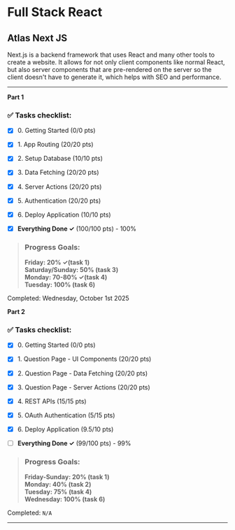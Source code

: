 # Full Stack React
## Atlas Next JS

Next.js is a backend framework that uses React and many other tools to create
a website. It allows for not only client components like normal React, but
also server components that are pre-rendered on the server so the client doesn't
have to generate it, which helps with SEO and performance.

---

**Part 1**
### ✅ Tasks checklist:
- [X] ​0. Getting Started (0/0 pts)
- [X] ​1. App Routing (20/20 pts)
- [X] ​2. Setup Database (10/10 pts)
- [X] ​3. Data Fetching (20/20 pts)
- [X] ​4. Server Actions (20/20 pts)
- [X] ​5. Authentication (20/20 pts)
- [X] ​6. Deploy Application (10/10 pts)


- [X] **Everything Done ✓** (100/100 pts) - 100%

>### Progress Goals:
><strong>Friday: 20% ✓(task 1)</strong>  
<strong>Saturday/Sunday: 50% (task 3)</strong>  
<strong>Monday: 70-80% ✓(task 4)</strong>  
<strong>Tuesday: 100% (task 6)</strong>  

Completed: Wednesday, October 1st 2025

**Part 2**
### ✅ Tasks checklist:
- [X] ​0. Getting Started (0/0 pts)
- [x] ​1. Question Page - UI Components (20/20 pts)
- [X] ​2. Question Page - Data Fetching (20/20 pts)
- [X] ​3. Question Page - Server Actions (20/20 pts)
- [X] ​4. REST APIs (15/15 pts)
- [X] ​5. OAuth Authentication (5/15 pts)
- [X] ​6. Deploy Application (9.5/10 pts)


- [ ] **Everything Done ✓** (99/100 pts) - 99%

>### Progress Goals:
><strong>Friday-Sunday: 20% (task 1)</strong>  
<strong>Monday: 40% (task 2)</strong>  
<strong>Tuesday: 75% (task 4)</strong>  
<strong>Wednesday: 100% (task 6)</strong>

Completed: `N/A`

---

